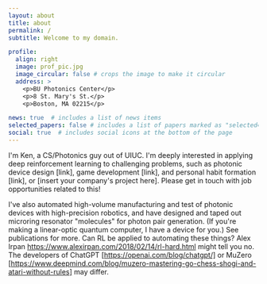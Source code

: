 ```yaml
---
layout: about
title: about
permalink: /
subtitle: Welcome to my domain.

profile:
  align: right
  image: prof_pic.jpg
  image_circular: false # crops the image to make it circular
  address: >
    <p>BU Photonics Center</p>
    <p>8 St. Mary's St.</p>
    <p>Boston, MA 02215</p>

news: true  # includes a list of news items
selected_papers: false # includes a list of papers marked as "selected={true}"
social: true  # includes social icons at the bottom of the page
---
```


I'm Ken, a CS/Photonics guy out of UIUC. I'm deeply interested in applying deep reinforcement learning to challenging problems, such as photonic device design [link], game development [link], and personal habit formation [link], or [insert your company's project here]. Please get in touch with job opportunities related to this!

I've also automated high-volume manufacturing and test of photonic devices with high-precision robotics, and have designed and taped out microring resonator "molecules" for photon pair generation. (If you're making a linear-optic quantum computer, I have a device for you.) See publications for more. Can RL be applied to automating these things? Alex Irpan https://www.alexirpan.com/2018/02/14/rl-hard.html might tell you no. The developers of ChatGPT [https://openai.com/blog/chatgpt/] or MuZero [https://www.deepmind.com/blog/muzero-mastering-go-chess-shogi-and-atari-without-rules] may differ.

